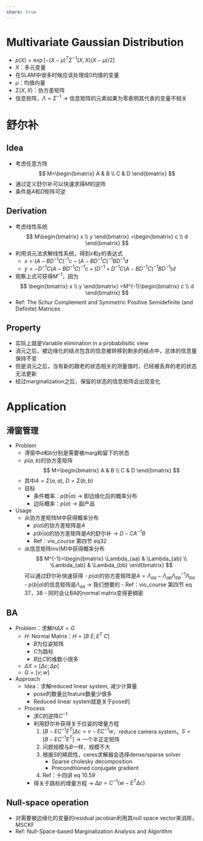 ```yaml
---
share: true
---
```

# Multivariate Gaussian Distribution
- $p(X) = \exp[-(X - \mu)^T \Sigma^{-1}(X, X)(X - \mu)/2]$
- $X$：多元变量
- 在SLAM中很多时候应该处理成0均值的变量
- $\mu$：均值向量
- $\Sigma(X, X)$：协方差矩阵
- 信息矩阵，$\Lambda = \Sigma^{-1}$ → 信息矩阵的元素如果为零表明其代表的变量不相关

# 舒尔补
## Idea
- 考虑任意方阵
 $$ 
 M=\begin{bmatrix} 
   A & B \\
   C & D 
 \end{bmatrix}
 $$
- 通过定义舒尔补可以快速求得$M$的逆阵
- 条件是$A$和$D$矩阵可逆

## Derivation
- 考虑线性系统
 $$ 
 M\begin{bmatrix} 
   x  \\
   y
 \end{bmatrix}
 =\begin{bmatrix} 
   c  \\
   d
 \end{bmatrix}
 $$
- 利用消元法求解线性系统，得到$x$和$y$的表达式
	- $x = (A - BD^{-1}C)^{-1}c - (A - BD^{-1}C)^{-1}BD^{-1}d$
	- $y = -D^{-1}C(A - BD^{-1}C)^{-1}c + (D^{-1} + D^{-1}C(A - BD^{-1}C)^{-1}BD^{-1})d$
- 观察上式可获得$M^{-1}$，因为
$$ 
 \begin{bmatrix} 
   x  \\
   y
 \end{bmatrix}
 =M^{-1}\begin{bmatrix} 
   c  \\
   d
 \end{bmatrix}
 $$
- Ref: The Schur Complement and Symmetric Positive Semidefinite (and Definite) Matrices

## Property
- 实际上就是Variable elimination in a probabilisitic view
- 消元之后，被边缘化的结点包含的信息被转移到剩余的结点中，总体的信息量保持不变
- 但是消元之后，当有新的跟老的状态相关的测量值时，已经被丢弃的老的状态无法更新
- 经过marginalization之后，保留的状态的信息矩阵会出现变化

# Application
## 滑窗管理
- Problem
	- 滑窗中$a$和$b$分别是需要被marg和留下的状态
	- $p(a, b)$的协方差矩阵
	$$ 
 M=\begin{bmatrix} 
   A & B  \\
   C & D
 \end{bmatrix}
 $$
	- 其中$A = \Sigma(a, a)$, $D = \Sigma(b, b)$
	- 目标
		- 条件概率：$p(b|a)$ → 即边缘化后的概率分布
		- 边际概率：$p(a)$ → 副产品
- Usage
	- 从协方差矩阵M中获得概率分布
		- $p(a)$的协方差矩阵是$A$
		- $p(b|a)$的协方差矩阵是$A$的舒尔补 → $D - CA^{-1}B$
		- Ref：vio_course 第四节 eq32
	- 从信息矩阵inv(M)中获得概率分布 
$$ 
 M^{-1}=\begin{bmatrix} 
   \Lambda_{aa} & \Lambda_{ab}  \\
   \Lambda_{ab} & \Lambda_{bb}
 \end{bmatrix}
 $$
可以通过舒尔补快速获得
            - $p(a)$的协方差矩阵是$A = \Lambda_{aa} - \Lambda_{ab}\Lambda_{bb}^{-1}\Lambda_{ba}$
            - $p(b|a)$的信息矩阵是$\Lambda_{aa}$ → 我们想要的
            - Ref：vio_course 第四节 eq 37，38
			 - 同时会让BA的normal matrix变得更稠密

## BA
- Problem：求解$H\Delta X = G$
	- $H$: Normal Matrix：$H = [B \ E; E^T \ C]$
		- $B$为位姿矩阵
		- $C$为路标
		- $B$比$C$的维数小很多
	- $\Delta X = [\Delta c; \Delta p]$
	- $G = [v; w]$
- Approach
	- Idea：求解reduced linear system, 减少计算量
		- pose的数量比feature数量少很多
		- Reduced linear system就是关于pose的
	- Process
		- 求$C$的逆阵$C^{-1}$
		- 利用舒尔补获得关于位姿的增量方程
			1. $[B - EC^{-1}E^T]\Delta c = v - EC^{-1}w$，reduce camera system。$S = [B - EC^{-1}E^T]$ → 一个半正定矩阵
			2. 问题规模与$B$一样，规模不大
			3. 根据$S$的稀疏性，ceres求解器会选择dense/sparse solver
				- Sparse cholesky decomposition
				- Preconditioned conjugate gradient
			4. Ref：十四讲 eq 10.59
		- 得关于路标的增量方程 → $\Delta p = C^{-1}(w - E^T\Delta c)$
## Null-space operation
- 对需要被边缘化的变量的residual jacobian利用其null space vector来消除，MSCKF
- Ref: Null-Space-based Marginalization Analysis and Algorithm